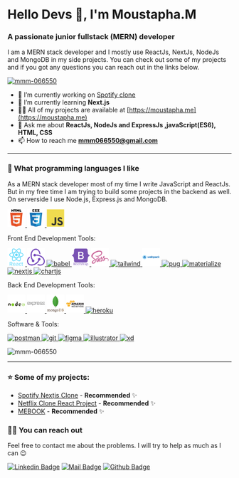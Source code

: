 <h1>Hello Devs 👋, I'm Moustapha.M</h1>
<h3>A passionate junior fullstack (MERN) developer</h3>

I am a MERN stack developer and I mostly use ReactJs, NextJs, NodeJs and MongoDB in my side projects. You can check out some of my projects and if you got any questions you can reach out in the links below.

<p align="left"> <a href="https://github.com/ryo-ma/github-profile-trophy"><img src="https://github-profile-trophy.vercel.app/?username=mmm-066550" alt="mmm-066550" /></a> </p>

- 🔭 I’m currently working on [Spotify clone](https://github.com/mmm-066550/spotify-nextjs-clone)
- 🌱 I’m currently learning **Next.js**
- 👨‍💻 All of my projects are available at [https://moustapha.me](https://moustapha.me)
- 💬 Ask me about **ReactJs, NodeJs and ExpressJs ,javaScript(ES6), HTML, CSS**
- 📫 How to reach me **mmm066550@gmail.com**
<hr/>
<h3>💖 What programming languages I like</h3>

As a MERN stack developer most of my time I write JavaScript and ReactJs. But in my free time I am trying to build some projects in the backend as well. On serverside I use Node.js, Express.js and MongoDB.

<a href="https://www.w3.org/html/" target="_blank" rel="noreferrer"> <img src="https://raw.githubusercontent.com/devicons/devicon/master/icons/html5/html5-original-wordmark.svg" alt="html5" width="40" height="40"/> </a>
<a href="https://www.w3schools.com/css/" target="_blank" rel="noreferrer"> <img src="https://raw.githubusercontent.com/devicons/devicon/master/icons/css3/css3-original-wordmark.svg" alt="css3" width="40" height="40"/> </a>
<a href="https://developer.mozilla.org/en-US/docs/Web/JavaScript" target="_blank" rel="noreferrer"> <img src="https://raw.githubusercontent.com/devicons/devicon/master/icons/javascript/javascript-original.svg" alt="javascript" width="40" height="40"/> </a>

Front End Development Tools:

<a href="https://reactjs.org/" target="_blank" rel="noreferrer"> <img src="https://raw.githubusercontent.com/devicons/devicon/master/icons/react/react-original-wordmark.svg" alt="react" width="40" height="40"/> </a> <a href="https://redux.js.org" target="_blank" rel="noreferrer"> <img src="https://raw.githubusercontent.com/devicons/devicon/master/icons/redux/redux-original.svg" alt="redux" width="40" height="40"/> </a>
<a href="https://babeljs.io/" target="_blank" rel="noreferrer"> <img src="https://www.vectorlogo.zone/logos/babeljs/babeljs-icon.svg" alt="babel" width="40" height="40"/> </a> <a href="https://getbootstrap.com" target="_blank" rel="noreferrer"> <img src="https://raw.githubusercontent.com/devicons/devicon/master/icons/bootstrap/bootstrap-plain-wordmark.svg" alt="bootstrap" width="40" height="40"/> </a>
<a href="https://sass-lang.com" target="_blank" rel="noreferrer"> <img src="https://raw.githubusercontent.com/devicons/devicon/master/icons/sass/sass-original.svg" alt="sass" width="40" height="40"/> </a><a href="https://tailwindcss.com/" target="_blank" rel="noreferrer"><img src="https://www.vectorlogo.zone/logos/tailwindcss/tailwindcss-icon.svg" alt="tailwind" width="40" height="40"/> </a> <a href="https://webpack.js.org" target="_blank" rel="noreferrer"> <img src="https://raw.githubusercontent.com/devicons/devicon/d00d0969292a6569d45b06d3f350f463a0107b0d/icons/webpack/webpack-original-wordmark.svg" alt="webpack" width="40" height="40"/> </a>
<a href="https://pugjs.org" target="_blank" rel="noreferrer"> <img src="https://cdn.worldvectorlogo.com/logos/pug.svg" alt="pug" width="40" height="40"/> </a><a href="https://materializecss.com/" target="_blank" rel="noreferrer"> <img src="https://raw.githubusercontent.com/prplx/svg-logos/5585531d45d294869c4eaab4d7cf2e9c167710a9/svg/materialize.svg" alt="materialize" width="40" height="40"/> </a><a href="https://nextjs.org/" target="_blank" rel="noreferrer"> <img src="https://cdn.worldvectorlogo.com/logos/nextjs-2.svg" alt="nextjs" width="40" height="40"/> </a><a href="https://www.chartjs.org" target="_blank" rel="noreferrer"> <img src="https://www.chartjs.org/media/logo-title.svg" alt="chartjs" width="40" height="40"/> </a>

Back End Development Tools:

<a href="https://nodejs.org" target="_blank" rel="noreferrer"> <img src="https://raw.githubusercontent.com/devicons/devicon/master/icons/nodejs/nodejs-original-wordmark.svg" alt="nodejs" width="40" height="40"/> </a>
<a href="https://expressjs.com" target="_blank" rel="noreferrer"> <img src="https://raw.githubusercontent.com/devicons/devicon/master/icons/express/express-original-wordmark.svg" alt="express" width="40" height="40"/> </a>
<a href="https://www.mongodb.com/" target="_blank" rel="noreferrer"> <img src="https://raw.githubusercontent.com/devicons/devicon/master/icons/mongodb/mongodb-original-wordmark.svg" alt="mongodb" width="40" height="40"/> </a>
<a href="https://aws.amazon.com" target="_blank" rel="noreferrer"> <img src="https://raw.githubusercontent.com/devicons/devicon/master/icons/amazonwebservices/amazonwebservices-original-wordmark.svg" alt="aws" width="40" height="40"/> </a>
<a href="https://heroku.com" target="_blank" rel="noreferrer"> <img src="https://www.vectorlogo.zone/logos/heroku/heroku-icon.svg" alt="heroku" width="40" height="40"/> </a>

Software & Tools:

<a href="https://postman.com" target="_blank" rel="noreferrer"> <img src="https://www.vectorlogo.zone/logos/getpostman/getpostman-icon.svg" alt="postman" width="40" height="40"/> </a>
<a href="https://git-scm.com/" target="_blank" rel="noreferrer"> <img src="https://www.vectorlogo.zone/logos/git-scm/git-scm-icon.svg" alt="git" width="40" height="40"/> </a>
<a href="https://www.figma.com/" target="_blank" rel="noreferrer"> <img src="https://www.vectorlogo.zone/logos/figma/figma-icon.svg" alt="figma" width="40" height="40"/> </a> 
<a href="https://www.adobe.com/in/products/illustrator.html" target="_blank" rel="noreferrer"> <img src="https://www.vectorlogo.zone/logos/adobe_illustrator/adobe_illustrator-icon.svg" alt="illustrator" width="40" height="40"/> </a><a href="https://www.adobe.com/products/xd.html" target="_blank" rel="noreferrer"> <img src="https://cdn.worldvectorlogo.com/logos/adobe-xd.svg" alt="xd" width="40" height="40"/> </a>

<p>&nbsp;<img align="left" src="https://github-readme-stats.vercel.app/api/top-langs?username=mmm-066550&show_icons=true&locale=en&layout=compact" alt="mmm-066550"</p>
<!-- <p>&nbsp;<img align="left" src="https://github-readme-stats.vercel.app/api?username=mmm-066550&show_icons=true&locale=en" alt="mmm-066550" /></p> -->
<!-- <p>&nbsp;<img align="left" src="https://github-readme-streak-stats.herokuapp.com/?user=mmm-066550&" alt="mmm-066550" /></p> -->
<hr/>
<h3>⭐ Some of my projects:</h3>

- [Spotify Nextjs Clone](https://github.com/mmm-066550/spotify-nextjs-clone) - **Recommended** ✨
- [Netflix Clone React Project](https://github.com/mmm-066550/Netflix_React_Clone) - **Recommended** ✨
- [MEBOOK](https://github.com/mmm-066550/MEBOOK-Client) - **Recommended** ✨

<h3>🤙🏻 You can reach out</h3>

Feel free to contact me about the problems. I will try to help as much as I can 😉

<!-- [![Twitter Badge](https://img.shields.io/badge/twitter-1DA1F2?style=for-the-badge&logo=twitter&logoColor=white)](https://twitter.com/) -->
<!-- [![Instagram Badge](https://img.shields.io/badge/instagram-fb3958?style=for-the-badge&logo=instagram&logoColor=white)](https://instagram.com/) -->
[![Linkedin Badge](https://img.shields.io/badge/linkedin-%230077B5.svg?&style=for-the-badge&logo=linkedin&logoColor=white)](https://www.linkedin.com/in/mmm066550/)
[![Mail Badge](https://img.shields.io/badge/email-c14438?style=for-the-badge&logo=Gmail&logoColor=white&link=mailto:furkanozbek1995@gmail.com)](mailto:mmm066550@gmail.com)
[![Github Badge](https://img.shields.io/badge/github-333?style=for-the-badge&logo=github&logoColor=white)](https://github.com/mmm-066550)

